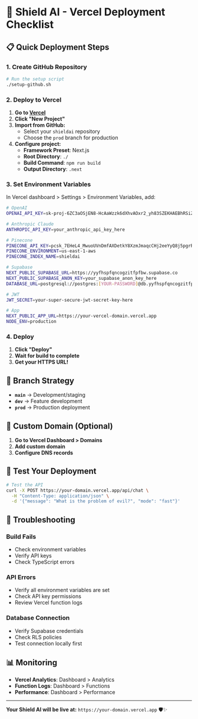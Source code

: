 # 🚀 Shield AI - Vercel Deployment Checklist

## 📋 Quick Deployment Steps

### 1. Create GitHub Repository
```bash
# Run the setup script
./setup-github.sh
```

### 2. Deploy to Vercel

1. **Go to [Vercel](https://vercel.com)**
2. **Click "New Project"**
3. **Import from GitHub:**
   - Select your `shieldai` repository
   - Choose the `prod` branch for production
4. **Configure project:**
   - **Framework Preset**: Next.js
   - **Root Directory**: `./`
   - **Build Command**: `npm run build`
   - **Output Directory**: `.next`

### 3. Set Environment Variables

In Vercel dashboard > Settings > Environment Variables, add:

```bash
# OpenAI
OPENAI_API_KEY=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

# Anthropic Claude
ANTHROPIC_API_KEY=your_anthropic_api_key_here

# Pinecone
PINECONE_API_KEY=pcsk_7EHeL4_MwuoUVnDmfAXDetkY8XzmJmaqcCHj2eeYyQ8j5pgrRvRGFm41NmaypZ9WsxGYa7
PINECONE_ENVIRONMENT=us-east-1-aws
PINECONE_INDEX_NAME=shieldai

# Supabase
NEXT_PUBLIC_SUPABASE_URL=https://yyfhspfqncogzitfpfbw.supabase.co
NEXT_PUBLIC_SUPABASE_ANON_KEY=your_supabase_anon_key_here
DATABASE_URL=postgresql://postgres:[YOUR-PASSWORD]@db.yyfhspfqncogzitfpfbw.supabase.co:5432/postgres

# JWT
JWT_SECRET=your-super-secure-jwt-secret-key-here

# App
NEXT_PUBLIC_APP_URL=https://your-vercel-domain.vercel.app
NODE_ENV=production
```

### 4. Deploy

1. **Click "Deploy"**
2. **Wait for build to complete**
3. **Get your HTTPS URL!**

## 🎯 Branch Strategy

- **`main`** → Development/staging
- **`dev`** → Feature development
- **`prod`** → Production deployment

## 🔧 Custom Domain (Optional)

1. **Go to Vercel Dashboard > Domains**
2. **Add custom domain**
3. **Configure DNS records**

## 🧪 Test Your Deployment

```bash
# Test the API
curl -X POST https://your-domain.vercel.app/api/chat \
  -H "Content-Type: application/json" \
  -d '{"message": "What is the problem of evil?", "mode": "fast"}'
```

## 🚨 Troubleshooting

### Build Fails
- Check environment variables
- Verify API keys
- Check TypeScript errors

### API Errors
- Verify all environment variables are set
- Check API key permissions
- Review Vercel function logs

### Database Connection
- Verify Supabase credentials
- Check RLS policies
- Test connection locally first

## 📊 Monitoring

- **Vercel Analytics**: Dashboard > Analytics
- **Function Logs**: Dashboard > Functions
- **Performance**: Dashboard > Performance

---

**Your Shield AI will be live at:** `https://your-domain.vercel.app` 🛡️✨ 